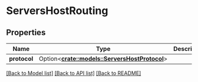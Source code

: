 # ServersHostRouting

## Properties

Name | Type | Description | Notes
------------ | ------------- | ------------- | -------------
**protocol** | Option<[**crate::models::ServersHostProtocol**](ServersHostProtocol.md)> |  | [optional]

[[Back to Model list]](../README.md#documentation-for-models) [[Back to API list]](../README.md#documentation-for-api-endpoints) [[Back to README]](../README.md)


